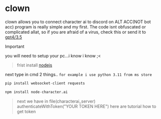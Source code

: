 # clown
clown allows you to connect character ai to discord on ALT ACC(NOT bot acc) program is really simple and my first.
The code isnt obfuscated or complicated allat, so if you are afraid of a virus, check this or send it to [gpt4/3.5](https://chatgpt.com)
> [!IMPORTANT]
> you will need to setup your pc...i know i know ;<

> frist install [nodejs](https://nodejs.org/en)

next type in cmd 2 things..
```for example i use python 3.11 from ms store```
```py
pip install websocket-client requests
```
```py
npm install node-character.ai
```
> next we have in file(characterai_server) authenticateWithToken("YOUR TOKEN HERE")
here are tutorial how to get token

